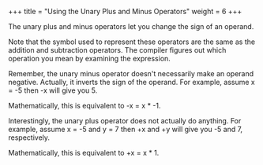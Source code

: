 +++
title = "Using the Unary Plus and Minus Operators"
weight = 6
+++

The unary plus and minus operators let you change the sign of an operand.

Note that the symbol used to represent these operators are the same as the addition and subtraction operators.
The compiler figures out which operation you mean by examining the expression.

Remember, the unary minus operator doesn't necessarily make an operand negative. Actually, it inverts the sign
of the operand. For example, assume x = -5 then -x will give
you 5.

Mathematically, this is equivalent to -x = x * -1.

Interestingly, the unary plus operator does not actually
do anything. For example, assume x = -5 and y = 7 then
+x and +y will give you -5 and 7, respectively.

Mathematically, this is equivalent to +x = x * 1.
